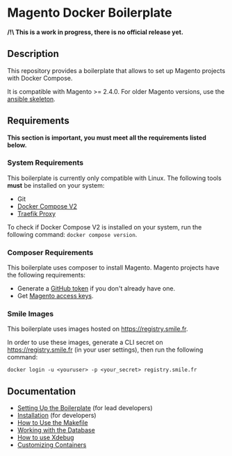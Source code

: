 # Magento Docker Boilerplate

**/!\ This is a work in progress, there is no official release yet.**

## Description

This repository provides a boilerplate that allows to set up Magento projects with Docker Compose.

It is compatible with Magento >= 2.4.0.
For older Magento versions, use the [ansible skeleton](https://git.smile.fr/magento2/architecture-skeleton).

## Requirements

**This section is important, you must meet all the requirements listed below.**

### System Requirements

This boilerplate is currently only compatible with Linux.
The following tools **must** be installed on your system:

- Git
- [Docker Compose V2](https://docs.docker.com/engine/install/ubuntu/#install-using-the-repository)
- [Traefik Proxy](https://git.smile.fr/docker/traefik)

To check if Docker Compose V2 is installed on your system, run the following command: `docker compose version`.

### Composer Requirements

This boilerplate uses composer to install Magento.
Magento projects have the following requirements:

- Generate a [GitHub token](https://getcomposer.org/doc/articles/authentication-for-private-packages.md#github-oauth) if you don't already have one.
- Get [Magento access keys](https://devdocs.magento.com/guides/v2.4/install-gde/prereq/connect-auth.html).

### Smile Images

This boilerplate uses images hosted on https://registry.smile.fr.

In order to use these images, generate a CLI secret on https://registry.smile.fr (in your user settings), then run the following command:

```
docker login -u <youruser> -p <your_secret> registry.smile.fr
```

## Documentation

- [Setting Up the Boilerplate](docs/00-init-project.md) (for lead developers)
- [Installation](docs/01-install.md) (for developers)
- [How to Use the Makefile](docs/02-makefile.md)
- [Working with the Database](docs/03-database.md)
- [How to use Xdebug](docs/04-xdebug.md)
- [Customizing Containers](docs/05-config.md)
